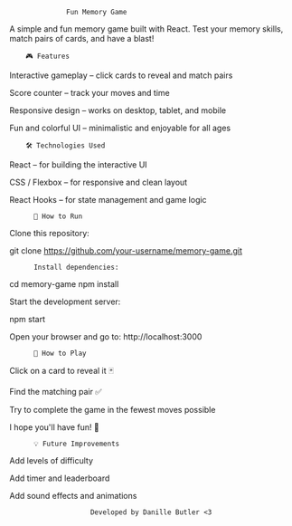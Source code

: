                   Fun Memory Game

A simple and fun memory game built with React.
Test your memory skills, match pairs of cards, and have a blast! 

        🎮 Features

Interactive gameplay – click cards to reveal and match pairs 

Score counter – track your moves and time 

Responsive design – works on desktop, tablet, and mobile 

Fun and colorful UI – minimalistic and enjoyable for all ages 



        🛠️ Technologies Used

React – for building the interactive UI 

CSS / Flexbox – for responsive and clean layout 

React Hooks – for state management and game logic 

          🚀 How to Run

Clone this repository:

git clone https://github.com/your-username/memory-game.git


          Install dependencies:

cd memory-game
npm install


Start the development server:

npm start


Open your browser and go to:
http://localhost:3000

          📝 How to Play

Click on a card to reveal it 🃏

Find the matching pair ✅

Try to complete the game in the fewest moves possible 

I hope you'll have fun! 🎉



          💡 Future Improvements

Add levels of difficulty 

Add timer and leaderboard 

Add sound effects and animations 



                        Developed by Danille Butler <3


